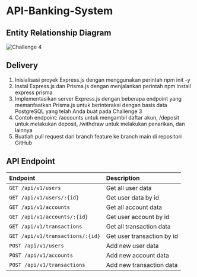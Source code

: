 # API-Banking-System

## Entity Relationship Diagram

![Challenge 4](https://github.com/rasyadpras/API-Banking-System/assets/106673670/af5ea9f8-5c77-4ee1-a174-4bf7fe9aee75)


## Delivery

1. Inisialisasi proyek Express.js dengan menggunakan perintah npm init -y
2. Instal Express.js dan Prisma.js dengan menjalankan perintah npm install express prisma
3. Implementasikan server Express.js dengan beberapa endpoint yang memanfaatkan Prisma.js untuk berinteraksi dengan basis data PostgreSQL yang telah Anda buat pada Challenge 3
4. Contoh endpoint: /accounts untuk mengambil daftar akun, /deposit untuk melakukan deposit, /withdraw untuk melakukan penarikan, dan lainnya
5. Buatlah pull request dari branch feature ke branch main di repositori GitHub

## API Endpoint

| Endpoint                          |  Description                |
| :------------------------------   |  :------------------------  |
| `GET /api/v1/users`               |  Get all user data          |
| `GET /api/v1/users/:{id}`         |  Get user data by id        |
| `GET /api/v1/accounts`            |  Get all account data       |
| `GET /api/v1/accounts/:{id}`      |  Get user account by id     |
| `GET /api/v1/transactions`        |  Get all transaction data   |
| `GET /api/v1/transactions/:{id}`  |  Get user transaction by id |
| `POST /api/v1/users`              |  Add new user data          |
| `POST /api/v1/accounts`           |  Add new account data       |
| `POST /api/v1/transactions`       |  Add new transaction data   |


